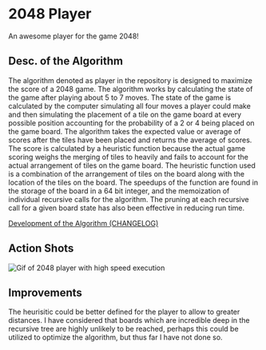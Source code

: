 # 2048 Player
An awesome player for the game 2048!

## Desc. of the Algorithm
The algorithm denoted as player in the repository is designed to maximize the
score of a 2048 game. The algorithm works by calculating the state of the game
after playing about 5 to 7 moves. The state of the game is calculated by the
computer simulating all four moves a player could make and then simulating the
placement of a tile on the game board at every possible position accounting for
the probability of a 2 or 4 being placed on the game board. The algorithm takes
the expected value or average of scores after the tiles have been placed and
returns the average of scores. The score is calculated by a heuristic function
because the actual game scoring weighs the merging of tiles to heavily and fails
to account for the actual arrangement of tiles on the game board. The heuristic
function used is a combination of the arrangement of tiles on the board along
with the location of the tiles on the board. The speedups of the function are
found in the storage of the board in a 64 bit integer, and the memoization of
individual recursive calls for the algorithm. The pruning at each recursive call
for a given board state has also been effective in reducing run time.

[Development of the Algorithm (CHANGELOG)](CHANGELOG.md)

## Action Shots
![Gif of 2048 player with high speed execution](Images/exec.gif)

## Improvements
The heurisitic could be better defined for the player to allow to greater
distances. I have considered that boards which are incredible deep in the
recursive tree are highly unlikely to be reached, perhaps this could be
utilized to optimize the algorithm, but thus far I have not done so.
